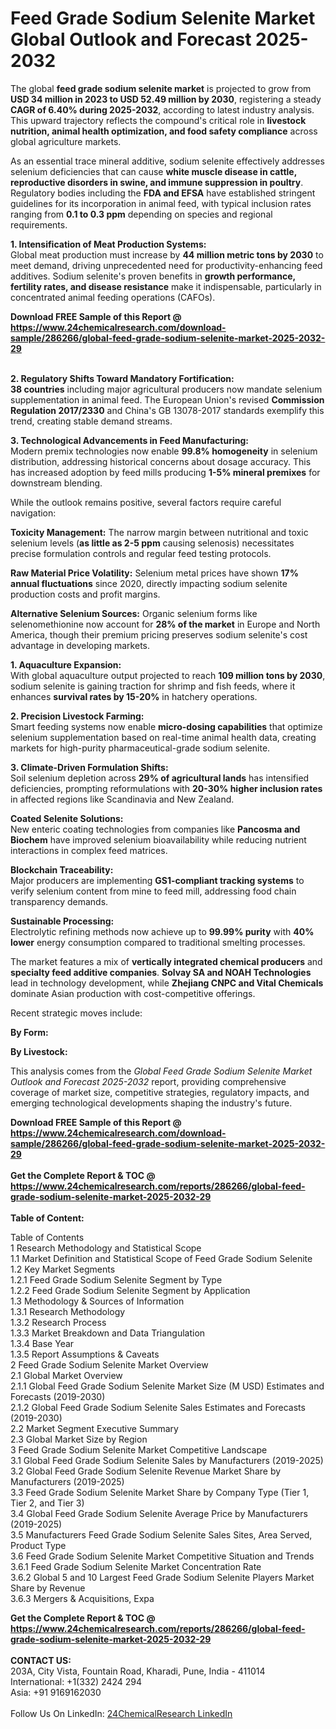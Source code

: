 <h1>Feed Grade Sodium Selenite Market Global Outlook and Forecast 2025-2032</h1><p>The global <strong>feed grade sodium selenite market</strong> is projected to grow from <strong>USD 34 million in 2023 to USD 52.49 million by 2030</strong>, registering a steady <strong>CAGR of 6.40% during 2025-2032</strong>, according to latest industry analysis. This upward trajectory reflects the compound's critical role in <strong>livestock nutrition, animal health optimization, and food safety compliance</strong> across global agriculture markets.</p><p>As an essential trace mineral additive, sodium selenite effectively addresses selenium deficiencies that can cause <strong>white muscle disease in cattle, reproductive disorders in swine, and immune suppression in poultry</strong>. Regulatory bodies including the <strong>FDA and EFSA</strong> have established stringent guidelines for its incorporation in animal feed, with typical inclusion rates ranging from <strong>0.1 to 0.3 ppm</strong> depending on species and regional requirements.</p><p><strong>1. Intensification of Meat Production Systems:</strong><br>
Global meat production must increase by <strong>44 million metric tons by 2030</strong> to meet demand, driving unprecedented need for productivity-enhancing feed additives. Sodium selenite's proven benefits in <strong>growth performance, fertility rates, and disease resistance</strong> make it indispensable, particularly in concentrated animal feeding operations (CAFOs).</p><div><b>Download FREE Sample of this Report @ 
            <a href="https://www.24chemicalresearch.com/download-sample/286266/global-feed-grade-sodium-selenite-market-2025-2032-29">
            https://www.24chemicalresearch.com/download-sample/286266/global-feed-grade-sodium-selenite-market-2025-2032-29</a></b></div><br><p><strong>2. Regulatory Shifts Toward Mandatory Fortification:</strong><br>
<strong>38 countries</strong> including major agricultural producers now mandate selenium supplementation in animal feed. The European Union's revised <strong>Commission Regulation 2017/2330</strong> and China's GB 13078-2017 standards exemplify this trend, creating stable demand streams.</p><p><strong>3. Technological Advancements in Feed Manufacturing:</strong><br>
Modern premix technologies now enable <strong>99.8% homogeneity</strong> in selenium distribution, addressing historical concerns about dosage accuracy. This has increased adoption by feed mills producing <strong>1-5% mineral premixes</strong> for downstream blending.</p><p>While the outlook remains positive, several factors require careful navigation:</p><p><strong>Toxicity Management:</strong> The narrow margin between nutritional and toxic selenium levels (<strong>as little as 2-5 ppm</strong> causing selenosis) necessitates precise formulation controls and regular feed testing protocols.</p><p><strong>Raw Material Price Volatility:</strong> Selenium metal prices have shown <strong>17% annual fluctuations</strong> since 2020, directly impacting sodium selenite production costs and profit margins.</p><p><strong>Alternative Selenium Sources:</strong> Organic selenium forms like selenomethionine now account for <strong>28% of the market</strong> in Europe and North America, though their premium pricing preserves sodium selenite's cost advantage in developing markets.</p><p><strong>1. Aquaculture Expansion:</strong><br>
With global aquaculture output projected to reach <strong>109 million tons by 2030</strong>, sodium selenite is gaining traction for shrimp and fish feeds, where it enhances <strong>survival rates by 15-20%</strong> in hatchery operations.</p><p><strong>2. Precision Livestock Farming:</strong><br>
Smart feeding systems now enable <strong>micro-dosing capabilities</strong> that optimize selenium supplementation based on real-time animal health data, creating markets for high-purity pharmaceutical-grade sodium selenite.</p><p><strong>3. Climate-Driven Formulation Shifts:</strong><br>
Soil selenium depletion across <strong>29% of agricultural lands</strong> has intensified deficiencies, prompting reformulations with <strong>20-30% higher inclusion rates</strong> in affected regions like Scandinavia and New Zealand.</p><p><strong>Coated Selenite Solutions:</strong><br>
	New enteric coating technologies from companies like <strong>Pancosma and Biochem</strong> have improved selenium bioavailability while reducing nutrient interactions in complex feed matrices.</p><p><strong>Blockchain Traceability:</strong><br>
	Major producers are implementing <strong>GS1-compliant tracking systems</strong> to verify selenium content from mine to feed mill, addressing food chain transparency demands.</p><p><strong>Sustainable Processing:</strong><br>
	Electrolytic refining methods now achieve up to <strong>99.99% purity</strong> with <strong>40% lower</strong> energy consumption compared to traditional smelting processes.</p><p>The market features a mix of <strong>vertically integrated chemical producers</strong> and <strong>specialty feed additive companies</strong>. <strong>Solvay SA and NOAH Technologies</strong> lead in technology development, while <strong>Zhejiang CNPC and Vital Chemicals</strong> dominate Asian production with cost-competitive offerings.</p><p>Recent strategic moves include:</p><p><strong>By Form:</strong></p><p><strong>By Livestock:</strong></p><p>This analysis comes from the <em>Global Feed Grade Sodium Selenite Market Outlook and Forecast 2025-2032</em> report, providing comprehensive coverage of market size, competitive strategies, regulatory impacts, and emerging technological developments shaping the industry's future.</p><div><b>Download FREE Sample of this Report @ 
            <a href="https://www.24chemicalresearch.com/download-sample/286266/global-feed-grade-sodium-selenite-market-2025-2032-29">
            https://www.24chemicalresearch.com/download-sample/286266/global-feed-grade-sodium-selenite-market-2025-2032-29</a></b></div><br><div><b>Get the Complete Report & TOC @ 
            <a href="https://www.24chemicalresearch.com/reports/286266/global-feed-grade-sodium-selenite-market-2025-2032-29">
            https://www.24chemicalresearch.com/reports/286266/global-feed-grade-sodium-selenite-market-2025-2032-29</a></b></div><br>
            <b>Table of Content:</b><p>Table of Contents<br />
1 Research Methodology and Statistical Scope<br />
1.1 Market Definition and Statistical Scope of Feed Grade Sodium Selenite<br />
1.2 Key Market Segments<br />
1.2.1 Feed Grade Sodium Selenite Segment by Type<br />
1.2.2 Feed Grade Sodium Selenite Segment by Application<br />
1.3 Methodology & Sources of Information<br />
1.3.1 Research Methodology<br />
1.3.2 Research Process<br />
1.3.3 Market Breakdown and Data Triangulation<br />
1.3.4 Base Year<br />
1.3.5 Report Assumptions & Caveats<br />
2 Feed Grade Sodium Selenite Market Overview<br />
2.1 Global Market Overview<br />
2.1.1 Global Feed Grade Sodium Selenite Market Size (M USD) Estimates and Forecasts (2019-2030)<br />
2.1.2 Global Feed Grade Sodium Selenite Sales Estimates and Forecasts (2019-2030)<br />
2.2 Market Segment Executive Summary<br />
2.3 Global Market Size by Region<br />
3 Feed Grade Sodium Selenite Market Competitive Landscape<br />
3.1 Global Feed Grade Sodium Selenite Sales by Manufacturers (2019-2025)<br />
3.2 Global Feed Grade Sodium Selenite Revenue Market Share by Manufacturers (2019-2025)<br />
3.3 Feed Grade Sodium Selenite Market Share by Company Type (Tier 1, Tier 2, and Tier 3)<br />
3.4 Global Feed Grade Sodium Selenite Average Price by Manufacturers (2019-2025)<br />
3.5 Manufacturers Feed Grade Sodium Selenite Sales Sites, Area Served, Product Type<br />
3.6 Feed Grade Sodium Selenite Market Competitive Situation and Trends<br />
3.6.1 Feed Grade Sodium Selenite Market Concentration Rate<br />
3.6.2 Global 5 and 10 Largest Feed Grade Sodium Selenite Players Market Share by Revenue<br />
3.6.3 Mergers & Acquisitions, Expa</p><div><b>Get the Complete Report & TOC @ 
            <a href="https://www.24chemicalresearch.com/reports/286266/global-feed-grade-sodium-selenite-market-2025-2032-29">
            https://www.24chemicalresearch.com/reports/286266/global-feed-grade-sodium-selenite-market-2025-2032-29</a></b></div><br><b>CONTACT US:</b><br>
            203A, City Vista, Fountain Road, Kharadi, Pune, India - 411014<br>
            International: +1(332) 2424 294<br>
            Asia: +91 9169162030 <br><br>
            Follow Us On LinkedIn: <a href="https://www.linkedin.com/company/24chemicalresearch/">24ChemicalResearch LinkedIn</a>